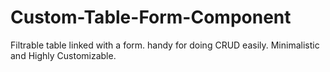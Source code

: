 # Custom-Table-Form-Component
Filtrable table linked with a form. handy for doing CRUD easily. Minimalistic and Highly Customizable.
